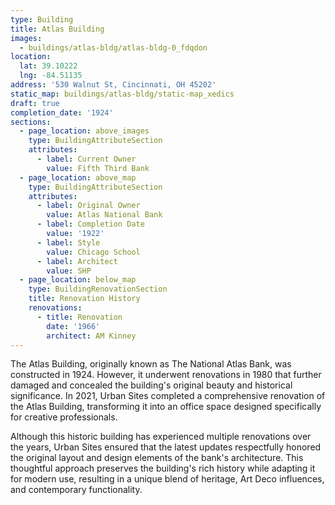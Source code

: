 ```yaml
---
type: Building
title: Atlas Building
images:
  - buildings/atlas-bldg/atlas-bldg-0_fdqdon
location:
  lat: 39.10222
  lng: -84.51135
address: '530 Walnut St, Cincinnati, OH 45202'
static_map: buildings/atlas-bldg/static-map_xedics
draft: true
completion_date: '1924'
sections:
  - page_location: above_images
    type: BuildingAttributeSection
    attributes:
      - label: Current Owner
        value: Fifth Third Bank
  - page_location: above_map
    type: BuildingAttributeSection
    attributes:
      - label: Original Owner
        value: Atlas National Bank
      - label: Completion Date
        value: '1922'
      - label: Style
        value: Chicago School
      - label: Architect
        value: SHP
  - page_location: below_map
    type: BuildingRenovationSection
    title: Renovation History
    renovations:
      - title: Renovation
        date: '1966'
        architect: AM Kinney
---
```

The Atlas Building, originally known as The National Atlas Bank, was constructed in 1924. However, it underwent renovations in 1980 that further damaged and concealed the building's original beauty and historical significance. In 2021, Urban Sites completed a comprehensive renovation of the Atlas Building, transforming it into an office space designed specifically for creative professionals.

Although this historic building has experienced multiple renovations over the years, Urban Sites ensured that the latest updates respectfully honored the original layout and design elements of the bank's architecture. This thoughtful approach preserves the building's rich history while adapting it for modern use, resulting in a unique blend of heritage, Art Deco influences, and contemporary functionality.







